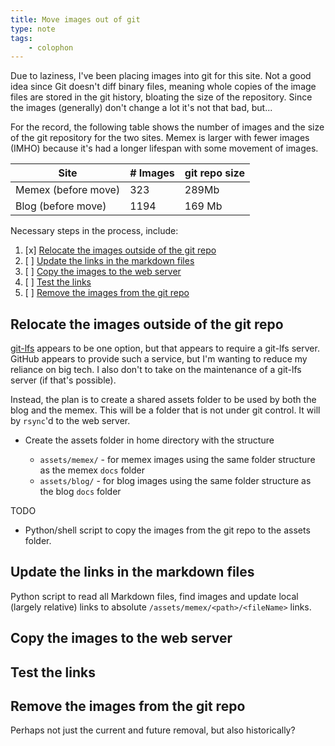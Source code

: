 ```yaml
---
title: Move images out of git
type: note
tags:
    - colophon
---
```


Due to laziness, I've been placing images into git for this site. Not a good idea since Git doesn't diff binary files, meaning whole copies of the image files are stored in the git history, bloating the size of the repository. Since the images (generally) don't change a lot it's not that bad, but...

For the record, the following table shows the number of images and the size of the git repository for the two sites. Memex is larger with fewer images (IMHO) because it's had a longer lifespan with some movement of images.

| Site | # Images | git repo size |
| --- | --- | --- |
| Memex (before move) | 323 | 289Mb |
| Blog (before move) | 1194 | 169 Mb | 

Necessary steps in the process, include:

1. [x] [Relocate the images outside of the git repo](#relocate-the-images-outside-of-the-git-repo)
2. [ ] [Update the links in the markdown files](#update-the-links-in-the-markdown-files)
3. [ ] [Copy the images to the web server](#copy-the-images-to-the-web-server)
4. [ ] [Test the links](#test-the-links)
5. [ ] [Remove the images from the git repo](#remove-the-images-from-the-git-repo)

## Relocate the images outside of the git repo

[git-lfs](https://git-lfs.com/) appears to be one option, but that appears to require a git-lfs server. GitHub appears to provide such a service, but I'm wanting to reduce my reliance on big tech. I also don't to take on the maintenance of a git-lfs server (if that's possible).

Instead, the plan is to create a shared assets folder to be used by both the blog and the memex. This will be a folder that is not under git control. It will by `rsync`'d to the web server.

- Create the assets folder in home directory with the structure

    - `assets/memex/` - for memex images using the same folder structure as the memex `docs` folder
    - `assets/blog/` - for blog images using the same folder structure as the blog `docs` folder

TODO

- Python/shell script to copy the images from the git repo to the assets folder.

## Update the links in the markdown files

Python script to read all Markdown files, find images and update local (largely relative) links to absolute `/assets/memex/<path>/<fileName>` links.

## Copy the images to the web server

## Test the links

## Remove the images from the git repo

Perhaps not just the current and future removal, but also historically?
